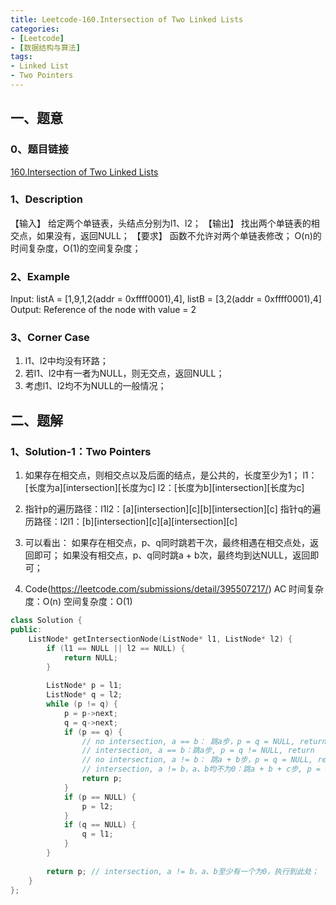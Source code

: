 ```yaml
---
title: Leetcode-160.Intersection of Two Linked Lists
categories: 
- [Leetcode]
- [数据结构与算法]
tags: 
- Linked List
- Two Pointers
---
```


## 一、题意

### 0、题目链接
[160.Intersection of Two Linked Lists](https://leetcode.com/problems/intersection-of-two-linked-lists/)

### 1、Description
【输入】
给定两个单链表，头结点分别为l1、l2；
【输出】
找出两个单链表的相交点，如果没有，返回NULL；
【要求】
函数不允许对两个单链表修改；
O(n)的时间复杂度，O(1)的空间复杂度；

### 2、Example
Input: listA = [1,9,1,2(addr = 0xffff0001),4], listB = [3,2(addr = 0xffff0001),4]
Output: Reference of the node with value = 2

<!-- more -->

### 3、Corner Case
1. l1、l2中均没有环路；
2. 若l1、l2中有一者为NULL，则无交点，返回NULL；
3. 考虑l1、l2均不为NULL的一般情况；

## 二、题解

### 1、Solution-1：Two Pointers
1. 如果存在相交点，则相交点以及后面的结点，是公共的，长度至少为1；
l1：[长度为a][intersection][长度为c]
l2：[长度为b][intersection][长度为c]

2. 指针p的遍历路径：l1l2：[a][intersection][c][b][intersection][c]
指针q的遍历路径：l2l1：[b][intersection][c][a][intersection][c]

3. 可以看出：
如果存在相交点，p、q同时跳若干次，最终相遇在相交点处，返回即可；
如果没有相交点，p、q同时跳a + b次，最终均到达NULL，返回即可；

4. Code(https://leetcode.com/submissions/detail/395507217/)
AC
时间复杂度：O(n)
空间复杂度：O(1)
```C++
class Solution {
public:
    ListNode* getIntersectionNode(ListNode* l1, ListNode* l2) {
        if (l1 == NULL || l2 == NULL) {
            return NULL;
        }
        
        ListNode* p = l1;
        ListNode* q = l2;
        while (p != q) {
            p = p->next;
            q = q->next;
            if (p == q) {
                // no intersection, a == b： 跳a步，p = q = NULL, return
                // intersection, a == b：跳a步, p = q != NULL, return
                // no intersection, a != b： 跳a + b步，p = q = NULL, return
                // intersection, a != b，a、b均不为0：跳a + b + c步, p = q != NULL, return
                return p; 
            }
            if (p == NULL) {
                p = l2;
            }
            if (q == NULL) {
                q = l1;
            }
        }
        
        return p; // intersection, a != b，a、b至少有一个为0，执行到此处；
    }
};
```